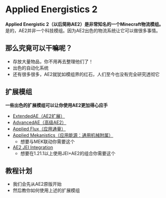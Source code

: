 # Applied Energistics 2
**Applied Energistic 2（以后简称AE2）是非常知名的一个Minecraft物流模组。**<br>
是的，AE2并非一个科技模组。因为AE2出色的物流系统让它可以做很多事情。

## 那么究竟可以干嘛呢？
+ 存放大量物品，你不用再去整理他们了！
+ 出色的自动化系统
+ 还有很多很多，AE2就犹如模组界的红石，人们至今也没有完全研究透彻它

## 扩展模组
**一些出色的扩展模组可以让你使用AE2更加得心应手**
+ [ExtendedAE（AE2扩展）](https://www.mcmod.cn/class/11534.html)
+ [AdvancedAE（高级AE2）](https://www.mcmod.cn/class/16225.html)
+ [Applied Flux（应用通量）](https://www.mcmod.cn/class/13416.html)
+ [Applied Mekanistics（应用能源：通用机械附属）](https://www.mcmod.cn/class/6055.html)
  + 想要与MEK联动你需要这个
+ [AE2 JEI Integration](https://www.mcmod.cn/class/16768.html)
  + 想要在1.21.1以上使用JEI+AE2的组合你需要这个

## 教程计划
+ 我们会先从AE2原版开始
+ 然后教你如何使用上述的扩展模组
